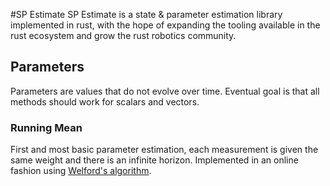 #SP Estimate
SP Estimate is a state & parameter estimation library implemented in rust, with the hope of
expanding the tooling available in the rust ecosystem and grow the rust robotics community.

## Parameters
Parameters are values that do not evolve over time. Eventual goal is that all methods should work
for scalars and vectors.

### Running Mean
First and most basic parameter estimation, each measurement is given the same weight and there is
an infinite horizon. Implemented in an online fashion using [Welford's algorithm](https://en.wikipedia.org/wiki/Algorithms_for_calculating_variance#Welford's_online_algorithm).
